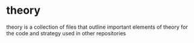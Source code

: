 # theory
theory is a collection of files that outline important elements of theory for the code and strategy used in other repositories

